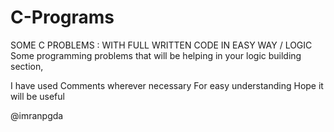 # C-Programs
SOME C PROBLEMS : WITH FULL WRITTEN CODE IN EASY WAY / LOGIC
Some programming problems that will be helping in your logic building section,

I have used Comments wherever necessary For easy understanding
Hope it will be useful 

@imranpgda
